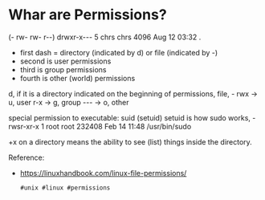 # Whar are Permissions?

(- rw- rw- r--)  drwxr-x--- 5 chrs chrs 4096 Aug 12 03:32 .
- first dash = directory (indicated by d) or file (indicated by -)
- second is user permissions
- third is group permissions
- fourth is other (world) permissions

d, if it is a directory indicated on the beginning of permissions, file, - 
  rwx -> u, user
  r-x -> g, group
  --- -> o, other
  
special permission to executable: suid (setuid)
setuid is how sudo works, -rwsr-xr-x 1 root root 232408 Feb 14 11:48 /usr/bin/sudo

+x on a directory means the ability to see (list) things inside the directory.


Reference:
 - https://linuxhandbook.com/linux-file-permissions/

       #unix #linux #permissions
